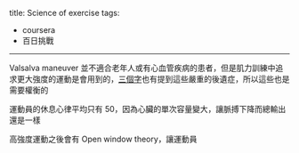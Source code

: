 title: Science of exercise
tags:
- coursera
- 百日挑戰
---

Valsalva maneuver 並不適合老年人或有心血管疾病的患者，但是肌力訓練中追求更大強度的運動是會用到的，[三個字](https://www.youtube.com/watch?v=DJhIqYnGlCI)也有提到這些嚴重的後遺症，所以這些也是需要權衡的

運動員的休息心律平均只有 50，因為心臟的單次容量變大，讓脈搏下降而總輸出還是一樣

高強度運動之後會有 Open window theory，讓運動員
